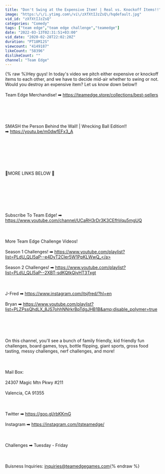 ```yaml
---
title: "Don't Swing at the Expensive Item! | Real vs. Knockoff Items!!"
image: "https:\/\/i.ytimg.com\/vi\/zXfXtIJzZsQ\/hqdefault.jpg"
vid_id: "zXfXtIJzZsQ"
categories: "Comedy"
tags: ["team edge","team edge challenge","teamedge"]
date: "2022-03-13T02:31:51+03:00"
vid_date: "2020-02-28T22:02:20Z"
duration: "PT18M12S"
viewcount: "4149187"
likeCount: "58396"
dislikeCount: ""
channel: "Team Edge"
---
```

{% raw %}Hey guys! In today's video we pitch either expensive or knockoff items to each other, and we have to decide mid-air whether to swing or not. Would you destroy an expensive item? Let us know down below!!<br /><br />Team Edge Merchandise! ➡ <a rel="nofollow" target="blank" href="https://teamedge.store/collections/best-sellers">https://teamedge.store/collections/best-sellers</a><br /><br /><br /><br /><br /><br />SMASH the Person Behind the Wall! | Wrecking Ball Edition!!<br /> ➡ <a rel="nofollow" target="blank" href="https://youtu.be/m0dwfEFx3_A">https://youtu.be/m0dwfEFx3_A</a> <br /><br /><br /><br /><br /><br /><br /><br />🔽MORE LINKS BELOW 🔽<br /><br /><br /><br /><br /><br /><br /><br />Subscribe To Team Edge! ➡ <a rel="nofollow" target="blank" href="https://www.youtube.com/channel/UCaRH3rDr3K3CEfhVqu5mgUQ">https://www.youtube.com/channel/UCaRH3rDr3K3CEfhVqu5mgUQ</a><br /><br /><br /><br />More Team Edge Challenge Videos! <br /><br />Season 1 Challenges! ➡ <a rel="nofollow" target="blank" href="https://www.youtube.com/playlist?list=PLdU_QLI5aP--e4DyT2Cler5W1PpKLWwQ_">https://www.youtube.com/playlist?list=PLdU_QLI5aP--e4DyT2Cler5W1PpKLWwQ_</a><br /><br />Season 2 Challenges! ➡ <a rel="nofollow" target="blank" href="https://www.youtube.com/playlist?list=PLdU_QLI5aP--2XBT-sdKQtkQjyHT3Txgt">https://www.youtube.com/playlist?list=PLdU_QLI5aP--2XBT-sdKQtkQjyHT3Txgt</a><br /><br /><br /><br />J-Fred ➡ <a rel="nofollow" target="blank" href="https://www.instagram.com/itsjfred/?hl=en">https://www.instagram.com/itsjfred/?hl=en</a><br /><br />Bryan ➡ <a rel="nofollow" target="blank" href="https://www.youtube.com/playlist?list=PLZPssQhdLX_8JS7ohhNNrkrBpTdgJHB1B&amp;disable_polymer=true">https://www.youtube.com/playlist?list=PLZPssQhdLX_8JS7ohhNNrkrBpTdgJHB1B&amp;disable_polymer=true</a><br /><br /><br /><br /><br /><br />On this channel, you'll see a bunch of family friendly, kid friendly fun challenges, board games, toys, bottle flipping, giant sports, gross food tasting, messy challenges, nerf challenges, and more!<br /><br /><br /><br />Mail Box:<br /><br />24307 Magic Mtn Pkwy #211<br /><br />Valencia, CA 91355<br /><br /><br /><br />Twitter ➡ <a rel="nofollow" target="blank" href="https://goo.gl/rbKKmG">https://goo.gl/rbKKmG</a><br /><br />Instagram  ➡ <a rel="nofollow" target="blank" href="https://instagram.com/itsteamedge/">https://instagram.com/itsteamedge/</a><br /><br /><br /><br />Challenges ➡ Tuesday - Friday<br /><br /><br /><br />Buisness Inquiries: inquiries@teamedgegames.com{% endraw %}
